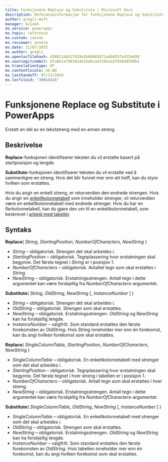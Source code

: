 ```yaml
---
title: Funksjonene Replace og Substitute | Microsoft Docs
description: Referanseinformasjon for funksjonene Replace og Substitute i PowerApps, inkludert syntaks og eksempler
author: gregli-msft
manager: kvivek
ms.service: powerapps
ms.topic: reference
ms.custom: canvas
ms.reviewer: anneta
ms.date: 11/07/2015
ms.author: gregli
ms.openlocfilehash: d368114a52f428e3bb9403b71adb6557a432e880
ms.sourcegitcommit: dfa0e1a7981814e15e6ca4720e2a5f930e859db1
ms.translationtype: HT
ms.contentlocale: nb-NO
ms.lasthandoff: 07/13/2018
ms.locfileid: "39014516"
---
```

# <a name="replace-and-substitute-functions-in-powerapps"></a>Funksjonene Replace og Substitute i PowerApps
Erstatt en del av en tekststreng med en annen streng.

## <a name="description"></a>Beskrivelse
**Replace**-funksjonen identifiserer teksten du vil erstatte basert på startposisjon og lengde.  

**Substitute**-funksjonen identifiserer teksten du vil erstatte ved å sammenligne en streng.  Hvis det blir funnet mer enn ett treff, kan du styre hvilken som erstattes.

Hvis du angir en enkelt streng, er returverdien den endrede strengen.  Hvis du angir en [enkeltkolonnetabell](../working-with-tables.md) som inneholder strenger, vil returverdien være en enkeltkolonnetabell med endrede strenger. Hvis du har en flerkolonnetabell, kan du gjøre den om til en enkeltkolonnetabell, som beskrevet i [arbeid med tabeller](../working-with-tables.md).

## <a name="syntax"></a>Syntaks
**Replace**( *String*, *StartingPosition*, *NumberOfCharacters*, *NewString* )

* *String* – obligatorisk. Strengen det skal arbeides i.
* *StartingPosition* – obligatorisk.  Tegnplassering hvor erstatningen skal begynne. Det første tegnet i *String* er i posisjon 1.
* *NumberOfCharacters* – obligatorisk.  Antallet tegn som skal erstattes i *String*.
* *NewString* – obligatorisk.  Erstatningsstrengen. Antall tegn i dette argumentet kan være forskjellig fra *NumberOfCharacters*-argumentet.

**Substitute**( *String*, *OldString*, *NewString* [, *InstanceNumber* ] )

* *String* – obligatorisk. Strengen det skal arbeides i.
* *OldString* – obligatorisk.  Strengen som skal erstattes.
* *NewString* – obligatorisk.  Erstatningsstrengen. *OldString* og *NewString* kan ha forskjellig lengde.
* *InstanceNumber* – valgfritt. Som standard erstattes den første forekomsten av *OldString*. Hvis *String* inneholder mer enn én forekomst, kan du angi hvilken forekomst som skal erstattes.

**Replace**( *SingleColumnTable*, *StartingPosition*, *NumberOfCharacters*, *NewString* )

* *SingleColumnTable* – obligatorisk. En enkeltkolonnetabell med strenger som det skal arbeides i.
* *StartingPosition* – obligatorisk.  Tegnplassering hvor erstatningen skal begynne.  Det første tegnet i hver streng i tabellen er i posisjon 1.
* *NumberOfCharacters* – obligatorisk.  Antall tegn som skal erstattes i hver streng.
* *NewString* – obligatorisk.  Erstatningsstrengen. Antall tegn i dette argumentet kan være forskjellig fra *NumberOfCharacters*-argumentet.

**Substitute**( *SingleColumnTable*, *OldString*, *NewString* [, *InstanceNumber* ] )

* *SingleColumnTable* – obligatorisk. En enkeltkolonnetabell med strenger som det skal arbeides i.
* *OldString* – obligatorisk.  Strengen som skal erstattes.
* *NewString* – obligatorisk.  Erstatningsstrengen. *OldString* og *NewString* kan ha forskjellig lengde.
* *InstanceNumber* – valgfritt. Som standard erstattes den første forekomsten av *OldString*. Hvis tabellen inneholder mer enn én forekomst, kan du angi hvilken forekomst som skal erstattes.

